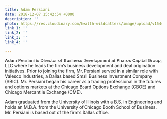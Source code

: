 ```yaml
---
title: Adam Persiani
date: 2018-12-07 15:42:54 +0000
description: ''
photo: https://res.cloudinary.com/health-wildcatters/image/upload/v1544197409/image.png
link_1: ''
link_2: ''
link_3: ''
link_4: ''

---
```

Adam Persiani is Director of Business Development at Pharos Capital Group, LLC where he leads the firm’s business development and deal origination initiatives. Prior to joining the firm, Mr. Persiani served in a similar role with Valesco Industries, a Dallas based Small Business Investment Company (SBIC). Mr. Persiani began his career as a trading professional in the futures and options markets at the Chicago Board Options Exchange (CBOE) and Chicago Mercantile Exchange (CME).

Adam graduated from the University of Illinois with a B.S. in Engineering and holds an M.B.A. from the University of Chicago Booth School of Business. Mr. Persiani is based out of the firm’s Dallas office.